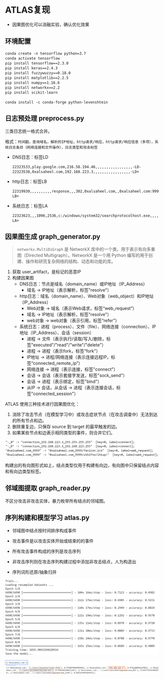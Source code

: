 # ATLAS复现

* 因果图优化可以消融实验，确认优化效果

## 环境配置


```
conda create -n tensorflow python=3.7
conda activate tensorflow
pip install tensorflow==2.3.0
pip install keras==2.4.3
pip install fuzzywuzzy==0.18.0
pip install matplotlib==2.2.5
pip install numpy==1.16.6
pip install networkx==2.2
pip install scikit-learn

conda install -c conda-forge python-levenshtein
```

## 日志预处理 preprocess.py

三类日志统一格式合并。

格式：`时间戳，查询域名，解析的IP地址，http请求/响应，http请求/响应信息（多项），系统日志条目（网络连接和文件操作），日志类型和攻击标签`

* DNS日志：标签LD

  ```
  22323533,play.google.com,216.58.194.46,,,,,,,,,,,,,,,,,-LD-
  22323538,0xalsaheel.com,192.168.223.3,,,,,,,,,,,,,,,,,-LD+
  ```

* http日志：标签LB

  ```
  22319930,,,,,,,,,,response,,,302,0xalsaheel.com,,0xalsaheel.com:9999/ripleeszw,,,-LB+
  ```

* 系统日志：标签LA

  ```
  22323623,,,1096,2536,c:/windows/system32/searchprotocolhost.exe,,,,,,,,,,,,file_read_control,c:/users/aalsahee/payload.exe,-LA+
  ```

  

## 因果图生成 graph_generator.py

> `networkx.MultiDiGraph` 是 NetworkX 库中的一个类，用于表示有向多重图（Directed Multigraph）。NetworkX 是一个用 Python 编写的用于创建、操作和研究复杂网络的结构、动态和功能的库。

1. 获取 user_artifact，是标记的恶意IP
2. 构建因果图
   * DNS日志：节点是域名（domain_name）或IP地址（IP_Address）
     * 域名 $\to$ IP地址（表示解析，标签"resolve"）
   * http日志：域名（domain_name）、Web对象（web_object）和IP地址（IP_Address）
     * Web对象 $\to$ 域名（表示Web请求，标签“web\_request”）
     * 域名 $\to$ IP地址（表示解析，标签"resolve"）
     * web对象 $\to$ web对象（表示引用，标签“refer”）
   * 系统日志：进程（process）、文件（file）、网络连接（connection）、IP地址（IP_Address）、会话（session）
     *  进程 $\to$ 文件（表示执行/读取/写入/删除，标签"executed"/"read"/"write"/"delete"）
     * 进程 $\to$ 进程（表示fork，标签“fork”）
     * IP地址 $\to$ 进程/网络连接（表示连接远程IP，标签“connected\_remote\_ip”）
     * 网络连接 $\to$ 进程（表示连接，标签"connect"）
     * 会话 $\to$ 会话（表示套接字发送，标签"sock\_send"）
     * 会话 $\to$ 进程（表示绑定，标签"bind"）
     * 从IP $\to$ 会话，从会话 $\to$ 进程（表示连接会话，标签"connected\_session"）

ATLAS 使用三种技术进行因果图优化：

1. 消除了攻击节点（在模型学习中）或攻击症状节点（在攻击调查中）无法到达的所有节点和边。
2. 删除重复边，只保存 source 到 target 的最早触发的边。
3. 如果某些节点和边表示相同类型的事件，则合并它们。

![image-20241125202809675](./img/image-20241125202809675.png)

构建出的有向图形式如上，结点类型仅用于构建有向边，有向图中只保留结点内容和有向边类型标签。

## 邻域图提取 graph_reader.py

不区分攻击非攻击实体，暴力枚举所有结点的邻域图。

## 序列构建和模型学习 atlas.py

* 邻域图中结点按时间排序构成事件

* 攻击事件是以攻击实体开始或结束的的事件
* 所有攻击事件构成的序列是攻击序列
* 非攻击序列则在攻击序列构建过程中添加非攻击结点，人为构造出
* 序列词形还原/抽象归并

![image-20241126154337660](./img/image-20241126154337660.png)

![image-20241126155517631](./img/image-20241126155517631.png)